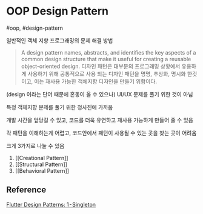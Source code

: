 # OOP Design Pattern

#oop, #design-pattern

일반적인 객체 지향 프로그래밍의 문제 해결 방법

> A design pattern names, abstracts, and identifies the key aspects of a common design structure that make it useful for creating a reusable object-oriented design.
> 디자인 패턴은 대부분의 프로그래밍 상황에서 유용하게 사용하기 위해 공통적으로 사용 되는 디자인 패턴을 명명, 추상화, 명시화 한것이고, 이는  재사용 가능한 객체지향 디자인을 만들기 위함이다.

(design 이라는 단어 때문에 혼동이 올 수 있으나) UI/UX 문제를 풀기 위한 것이 아님

특정 객체지향 문제를 풀기 위한 청사진에 가까움

개발 시간을 앞당길 수 있고, 코드를 더욱 유연하고 재사용 가능하게 만들어 줄 수 있음

각 패턴을 이해하는게 어렵고, 코드안에서 패턴이 사용될 수 있는 곳을 찾는 곳이 어려움

크게 3가지로 나눌 수 있음

1. [[Creational Pattern]]
2. [[Structural Pattern]]
3. [[Behavioral Pattern]]

## Reference

[Flutter Design Patterns: 1 - Singleton](https://medium.com/flutter-community/flutter-design-patterns-1-singleton-437f04e923ce)
